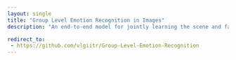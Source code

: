 ```yaml
---
layout: single
title: "Group Level Emotion Recognition in Images"
description: "An end-to-end model for jointly learning the scene and facial features of an image for group-level emotion recognition"

redirect_to:
 - https://github.com/vlgiitr/Group-Level-Emotion-Recognition
---
```


<!-- {% include figure image_path="/assets/images/projects/ExpressionMorphing/input.png" description="dwadaw" %} -->







